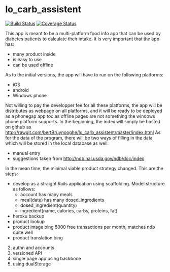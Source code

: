 lo_carb_assistent
=================
[![Build Status](http://img.shields.io/travis/bertBruynooghe/lo_carb_assistent.svg)](https://travis-ci.org/bertBruynooghe/lo_carb_assistent)
[![Coverage Status](https://img.shields.io/coveralls/bertBruynooghe/lo_carb_assistent.svg)](https://coveralls.io/r/bertBruynooghe/lo_carb_assistent)

This app is meant to be a multi-platform food info app that can be used by diabetes patients to calculate their intake.
It is very important that the app has:
* many product inside
* is easy to use
* can be used offline

As to the initial versions, the app will have to run on the following platforms:
* iOS
* android
* Windows phone

Not willing to pay the developper fee for all these platforms, the app will be distributes as webpage on all platforms,
and it will be ready to be deployed as a phonegap app too as offline pages are not something the windows phone platform supports.
In the beginning, the index will simply be hosted on github as http://rawgit.com/bertBruynooghe/lo_carb_assistent/master/index.html
As for the data of the program, there will be two ways of filling in the data which will be stored in the local database as well:
* manual entry
* suggestions taken from http://ndb.nal.usda.gov/ndb/doc/index

In the mean time, the minimal viable product strategy changed.
This are the steps:

* develop as a straight Rails application using scaffolding. Model structure as follows:
    * account has many meals
    * meal(date) has many dosed_ingredients
    * dosed_ingredient(quantity)
    * ingredient(name, calories, carbs, proteins, fat)
* heroku backup
* product lookup
* product image bing 5000 free transactions per month, matches ndb quite well
* product translation bing
2. authn and accounts
3. versioned API
4. single page app using backbone
5. using dualStorage
